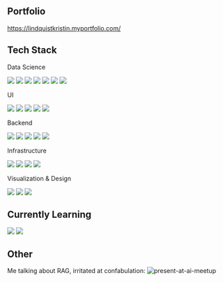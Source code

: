 ## Portfolio
https://lindquistkristin.myportfolio.com/

## Tech Stack
Data Science
<p>
<img src="https://img.shields.io/badge/pytorch-EE4C2C?logo=pytorch&logoColor=white&style=flat" />
<img src="https://img.shields.io/badge/huggingface-14854F?logo=python&logoColor=white&style=flat" />
<img src="https://img.shields.io/badge/spacy-09A3D5?logo=spacy&logoColor=white&style=flat" />
<img src="https://img.shields.io/badge/networkx-143055?logo=onnx&logoColor=white&style=flat" />
<img src="https://img.shields.io/badge/scikit-F7931E?logo=scikitlearn&logoColor=white&style=flat" />
<img src="https://img.shields.io/badge/polars-CD792C?logo=polars&logoColor=white&style=flat" />
<img src="https://img.shields.io/badge/python-3776AB?logo=python&logoColor=white&style=flat" />
</p>

UI
<p>
<img src="https://img.shields.io/badge/react-0088CC?logo=react&logoColor=white&style=flat" />
<img src="https://img.shields.io/badge/typescript-3178C6?logo=typescript&logoColor=white&style=flat" />
<img src="https://img.shields.io/badge/mui-007FFF?logo=mui&logoColor=white&style=flat" />
<img src="https://img.shields.io/badge/next.js-000000?logo=next.js&logoColor=white&style=flat" />
<img src="https://img.shields.io/badge/vercel-000000?logo=vercel&logoColor=white&style=flat" />
</p>

Backend
<p>
<img src="https://img.shields.io/badge/trpc-2596BE?logo=trpc&logoColor=white&style=flat" />
<img src="https://img.shields.io/badge/lambda-FF9900?logo=awslambda&logoColor=white&style=flat" />
<img src="https://img.shields.io/badge/postgresql-4169E1?logo=postgresql&logoColor=white&style=flat" />
<img src="https://img.shields.io/badge/prisma-2D3748?logo=prisma&logoColor=white&style=flat" />
<img src="https://img.shields.io/badge/redis-DC382D?logo=redis&logoColor=white&style=flat" />
</p>

Infrastructure
<p>
<img src="https://img.shields.io/badge/serverless-FD5750?logo=serverless&logoColor=white&style=flat" />
<img src="https://img.shields.io/badge/terraform-844FBA?logo=terraform&logoColor=white&style=flat" />
<img src="https://img.shields.io/badge/linux-DA3B8A?logo=linux&logoColor=white&style=flat" />
<img src="https://img.shields.io/badge/rds-527FFF?logo=amazonrds&logoColor=white&style=flat" />
</p>

Visualization & Design
<p>
<img src="https://img.shields.io/badge/vega-2450B2?logo=vega&logoColor=white&style=flat" />
<img src="https://img.shields.io/badge/cytoscape-143055?logo=cytoscapedotjs&logoColor=white&style=flat" />
<img src="https://img.shields.io/badge/figma-F24E1E?logo=figma&logoColor=white&style=flat" />
</p>

## Currently Learning
<p>
<img src="https://img.shields.io/badge/haskell-5D4F85?logo=haskell&logoColor=white&style=flat" />
<img src="https://img.shields.io/badge/jax-aaa?logo=python&logoColor=white&style=flat" />
</p>


## Other
Me talking about RAG, irritated at confabulation:
![present-at-ai-meetup](https://github.com/kristinlindquist/kristinlindquist/assets/9382486/12a8e55c-e70f-4795-aaeb-90d1168e3d68)

